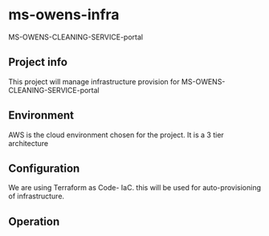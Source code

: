 # ms-owens-infra
MS-OWENS-CLEANING-SERVICE-portal

## Project info
This project will manage infrastructure provision for MS-OWENS-CLEANING-SERVICE-portal

## Environment
AWS is the cloud environment chosen for the project. It is a 3 tier architecture

## Configuration
We are using Terraform as Code- IaC. this will be used for auto-provisioning of infrastructure.

## Operation
